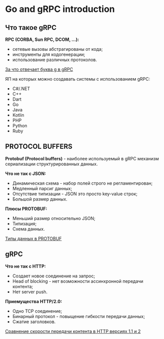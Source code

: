 # Go and gRPC introduction

## Что такое gRPC

**RPC (CORBA, Sun RPC, DCOM, ...):**

* сетевые вызовы абстрагированы от кода;
* инструменты для кодогенерации;
* использование различных протоколов.

[За что отвечает буква g в gRPC](https://github.com/grpc/grpc/blob/master/doc/g_stands_for.md)

ЯП на которых можно создавать системы с использованием gRPC:

* C#/.NET
* C++
* Dart
* Go
* Java
* Kotlin
* PHP
* Python
* Ruby

## PROTOCOL BUFFERS

**Protobuf (Protocol buffers)** - наиболее используемый в gRPC механизм сериализации структурированных данных.

**Что не так с JSON:**

* Динамическая схема - набор полей строго не регламентирован;
* Медленный парсиг данных;
* Отсутствие типизации - JSON это просто key-value строк;
* Большой размер данных.

**Плюсы PROTOBUF:**

* Меньший размер относительно JSON;
* Типизация;
* Схема данных.

[Типы данных в PROTOBUF](https://protobuf.dev/programming-guides/proto3/#scalar)  

## gRPC

**Что не так с HTTP:**

* Создает новое соединение на запрос;
* Head of blocking - нет возможности ассинхронной передачи контента;
* Нет server push.

**Приемущества HTTP/2.0:**

* Одно TCP соединение;
* Бинарный протокол - повыщение гибкости передачи данных;
* Сжатие заголовков.

[Сравнение скорости передачи контента в HTTP версиях 1.1 и 2](http://www.http2demo.io)  
